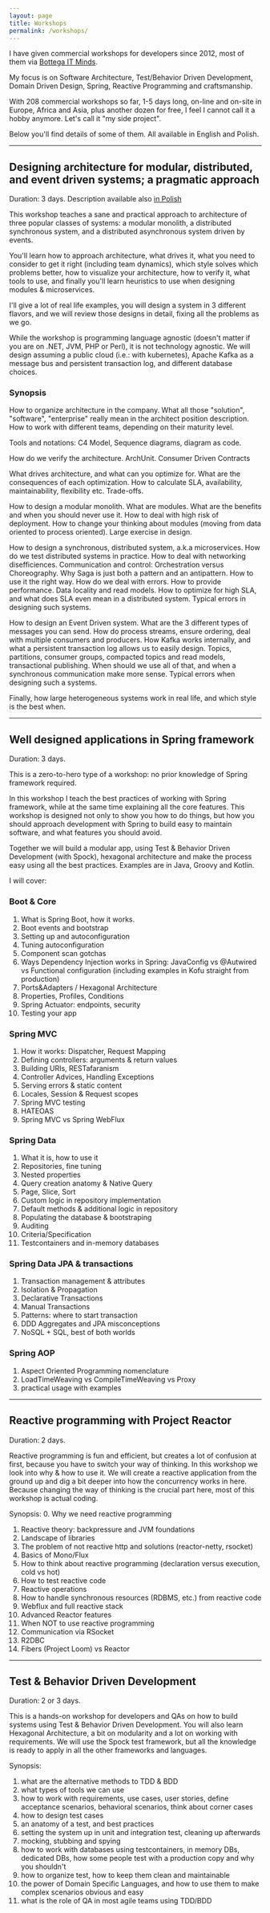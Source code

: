 ```yaml
---
layout: page
title: Workshops
permalink: /workshops/
---
```


I have given commercial workshops for developers since 2012, most of them via [Bottega IT Minds](https://bottega.com.pl/). 

My focus is on Software Architecture, Test/Behavior Driven Development, Domain Driven Design, Spring, Reactive Programming and craftsmanship.

With 208 commercial workshops so far, 1-5 days long, on-line and on-site in Europe, Africa and Asia, plus another dozen for free, I feel I cannot call it a hobby anymore. Let's call it "my side project".

Below you'll find details of some of them. All available in English and Polish.

--------

## Designing architecture for modular, distributed, and event driven systems; a pragmatic approach

Duration: 3 days. Description available also [in Polish](https://bottega.com.pl/szkolenie-projektowanie-systemow-modularnych-i-rozproszonych)

This workshop teaches a sane and practical approach to architecture of three popular classes of systems: a modular monolith, a distributed synchronous system, and a distributed asynchronous system driven by events. 

You'll learn how to approach architecture, what drives it, what you need to consider to get it right (including team dynamics), which style solves which problems better, how to visualize your architecture, how to verify it, what tools to use, and finally you'll learn heuristics to use when designing modules & microservices.

I'll give a lot of real life examples, you will design a system in 3 different flavors, and we will review those designs in detail, fixing all the problems as we go.

While the workshop is programming language agnostic (doesn't matter if you are on .NET, JVM, PHP or Perl), it is not technology agnostic. We will design assuming a public cloud (i.e.: with kubernetes), Apache Kafka as a message bus and persistent transaction log, and different database choices.

### Synopsis

How to organize architecture in the company. What all those "solution", "software", "enterprise" really mean in the architect position description. How to work with different teams, depending on their maturity level.

Tools and notations: C4 Model, Sequence diagrams, diagram as code.

How do we verify the architecture. ArchUnit. Consumer Driven Contracts

What drives architecture, and what can you optimize for. What are the consequences of each optimization. How to calculate SLA, availability, maintainability, flexibility etc. Trade-offs.

How to design a modular monolith. What are modules. What are the benefits and when you should never use it. How to deal with high risk of deployment. How to change your thinking about modules (moving from data oriented to process oriented). Large exercise in design.

How to design a synchronous, distributed system, a.k.a microservices. How do we test distributed systems in practice. How to deal with networking disefficiences. Communication and control: Orchestration versus Choreography. Why Saga is just both a pattern and an antipattern. How to use it the right way. How do we deal with errors. How to provide performance. Data locality and read models. How to optimize for high SLA, and what does SLA even mean in a distributed system. Typical errors in designing such systems.

How to design an Event Driven system. What are the 3 different types of messages you can send. How do process streams, ensure ordering, deal with multiple consumers and producers. How Kafka works internally, and what a persistent transaction log allows us to easily design. Topics, partitions, consumer groups, compacted topics and read models, transactional publishing. When should we use all of that, and when a synchronous communication make more sense. Typical errors when designing such a systems.

Finally, how large heterogeneous systems work in real life, and which style is the best when.

--------

## Well designed applications in Spring framework

Duration: 3 days.

This is a zero-to-hero type of a workshop: no prior knowledge of Spring framework required.

In this workshop I teach the best practices of working with Spring framework, while at the same time explaining all the core features. This workshop is designed not only to show you how to do things, but how you should approach development with Spring to build easy to maintain software, and what features you should avoid.

Together we will build a modular app, using Test & Behavior Driven Development (with Spock), hexagonal architecture and make the process easy using all the best practices. Examples are in Java, Groovy and Kotlin.

I will cover:

### Boot & Core
1. What is Spring Boot, how it works.
1. Boot events and bootstrap
1. Setting up and autoconfiguration
1. Tuning autoconfiguration
1. Component scan gotchas
1. Ways Dependency Injection works in Spring: JavaConfig vs @Autwired vs Functional configuration (including examples in Kofu straight from production)
1. Ports&Adapters / Hexagonal Architecture
1. Properties, Profiles, Conditions
1. Spring Actuator: endpoints, security
1. Testing your app

### Spring MVC
1. How it works: Dispatcher, Request Mapping
1. Defining controllers: arguments & return values
1. Building URIs, RESTafaranism
1. Controller Advices, Handling Exceptions
1. Serving errors & static content
1. Locales, Session & Request scopes
1. Spring MVC testing
1. HATEOAS
1. Spring MVC vs Spring WebFlux

### Spring Data
1. What it is, how to use it
1. Repositories, fine tuning
1. Nested properties
1. Query creation anatomy & Native Query
1. Page, Slice, Sort
1. Custom logic in repository implementation
1. Default methods & additional logic in repository
1. Populating the database & bootstraping
1. Auditing
1. Criteria/Specification
1. Testcontainers and in-memory databases

### Spring Data JPA & transactions
1. Transaction management & attributes
1. Isolation & Propagation
1. Declarative Transactions
1. Manual Transactions
1. Patterns: where to start transaction
1. DDD Aggregates and JPA misconceptions
1. NoSQL + SQL, best of both worlds

### Spring AOP
1. Aspect Oriented Programming nomenclature
1. LoadTimeWeaving vs CompileTimeWeaving vs Proxy
1. practical usage with examples

--------

## Reactive programming with Project Reactor

Duration: 2 days.

Reactive programming is fun and efficient, but creates a lot of confusion at first, because you have to switch your way of thinking. In this workshop we look into why & how to use it. We will create a reactive application from the ground up and dig a bit deeper into how the concurrency works in here. Because changing the way of thinking is the crucial part here, most of this workshop is actual coding.

Synopsis:
0. Why we need reactive programming
1. Reactive theory: backpressure and JVM foundations
2. Landscape of libraries
3. The problem of not reactive http and solutions (reactor-netty, rsocket)
4. Basics of Mono/Flux
5. How to think about reactive programming (declaration versus execution, cold vs hot)
6. How to test reactive code
7. Reactive operations
8. How to handle synchronous resources (RDBMS, etc.) from reactive code
9. Webflux and full reactive stack
10. Advanced Reactor features
11. When NOT to use reactive programming
12. Communication via RSocket
13. R2DBC
14. Fibers (Project Loom) vs Reactor

--------

## Test & Behavior Driven Development

Duration: 2 or 3 days.

This is a hands-on workshop for developers and QAs on how to build systems using Test & Behavior Driven Development. You will also learn Hexagonal Architecture, a bit on modularity and a lot on working with requirements. We will use the Spock test framework, but all the knowledge is ready to apply in all the other frameworks and languages.

Synopsis:
1. what are the alternative methods to TDD & BDD
1. what types of tools we can use
1. how to work with requirements, use cases, user stories, define acceptance scenarios, behavioral scenarios, think about corner cases
1. how to design test cases
1. an anatomy of a test, and best practices
1. setting the system up in unit and integration test, cleaning up afterwards
1. mocking, stubbing and spying
1. how to work with databases using testcontainers, in memory DBs, dedicated DBs, how some people test with a production copy and why you shouldn't
1. how to organize test, how to keep them clean and maintainable 
1. the power of Domain Specific Languages, and how to use them to make complex scenarios obvious and easy
1. what is the role of QA in most agile teams using TDD/BDD
